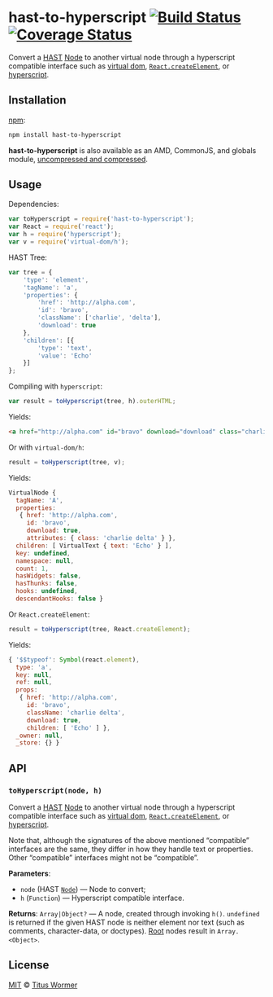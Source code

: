 # hast-to-hyperscript [![Build Status][build-badge]][build-page] [![Coverage Status][coverage-badge]][coverage-page]

Convert a [HAST][] [Node][node] to another virtual node through
a hyperscript compatible interface such as [virtual dom][vdom],
[`React.createElement`][react], or [hyperscript][].

## Installation

[npm][]:

```bash
npm install hast-to-hyperscript
```

**hast-to-hyperscript** is also available as an AMD, CommonJS, and
globals module, [uncompressed and compressed][releases].

## Usage

Dependencies:

```javascript
var toHyperscript = require('hast-to-hyperscript');
var React = require('react');
var h = require('hyperscript');
var v = require('virtual-dom/h');
```

HAST Tree:

```javascript
var tree = {
    'type': 'element',
    'tagName': 'a',
    'properties': {
        'href': 'http://alpha.com',
        'id': 'bravo',
        'className': ['charlie', 'delta'],
        'download': true
    },
    'children': [{
        'type': 'text',
        'value': 'Echo'
    }]
};
```

Compiling with `hyperscript`:

```javascript
var result = toHyperscript(tree, h).outerHTML;
```

Yields:

```html
<a href="http://alpha.com" id="bravo" download="download" class="charlie delta">Echo</a>
```

Or with `virtual-dom/h`:

```javascript
result = toHyperscript(tree, v);
```

Yields:

```js
VirtualNode {
  tagName: 'A',
  properties:
   { href: 'http://alpha.com',
     id: 'bravo',
     download: true,
     attributes: { class: 'charlie delta' } },
  children: [ VirtualText { text: 'Echo' } ],
  key: undefined,
  namespace: null,
  count: 1,
  hasWidgets: false,
  hasThunks: false,
  hooks: undefined,
  descendantHooks: false }
```

Or `React.createElement`:

```javascript
result = toHyperscript(tree, React.createElement);
```

Yields:

```js
{ '$$typeof': Symbol(react.element),
  type: 'a',
  key: null,
  ref: null,
  props:
   { href: 'http://alpha.com',
     id: 'bravo',
     className: 'charlie delta',
     download: true,
     children: [ 'Echo' ] },
  _owner: null,
  _store: {} }
```

## API

### `toHyperscript(node, h)`

Convert a [HAST][] [Node][node] to another virtual node through
a hyperscript compatible interface such as [virtual dom][vdom],
[`React.createElement`][react], or [hyperscript][].

Note that, although the signatures of the above mentioned “compatible”
interfaces are the same, they differ in how they handle text or
properties.  Other “compatible” interfaces might not be “compatible”.

**Parameters**:

*   `node` (HAST [`Node`][node]) — Node to convert;
*   `h` (`Function`) — Hyperscript compatible interface.

**Returns**: `Array|Object?` — A node, created through invoking `h()`.
`undefined` is returned if the given HAST node is neither element nor
text (such as comments, character-data, or doctypes).
[Root][] nodes result in `Array.<Object>`.

## License

[MIT][license] © [Titus Wormer][author]

<!-- Definitions -->

[build-badge]: https://img.shields.io/travis/wooorm/hast-to-hyperscript.svg

[build-page]: https://travis-ci.org/wooorm/hast-to-hyperscript

[coverage-badge]: https://img.shields.io/codecov/c/github/wooorm/hast-to-hyperscript.svg

[coverage-page]: https://codecov.io/github/wooorm/hast-to-hyperscript?branch=master

[npm]: https://docs.npmjs.com/cli/install

[releases]: https://github.com/wooorm/hast-to-hyperscript/releases

[license]: LICENSE

[author]: http://wooorm.com

[hast]: https://github.com/wooorm/hast

[node]: https://github.com/wooorm/hast#node

[root]: https://github.com/wooorm/hast#root

[hyperscript]: https://github.com/dominictarr/hyperscript

[vdom]: https://github.com/Matt-Esch/virtual-dom/tree/master/virtual-hyperscript

[react]: https://facebook.github.io/react/docs/top-level-api.html#react.createelement
